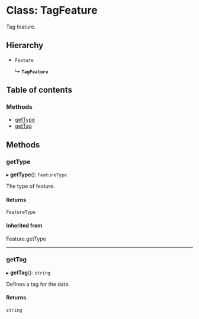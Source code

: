 # Class: TagFeature

Tag feature.

## Hierarchy

- `Feature`

  ↳ **`TagFeature`**

## Table of contents

### Methods

- [getType](TagFeature.md#gettype)
- [getTag](TagFeature.md#gettag)

## Methods

### getType

▸ **getType**(): `FeatureType`

The type of feature.

#### Returns

`FeatureType`

#### Inherited from

Feature.getType

___

### getTag

▸ **getTag**(): `string`

Defines a tag for the data.

#### Returns

`string`
